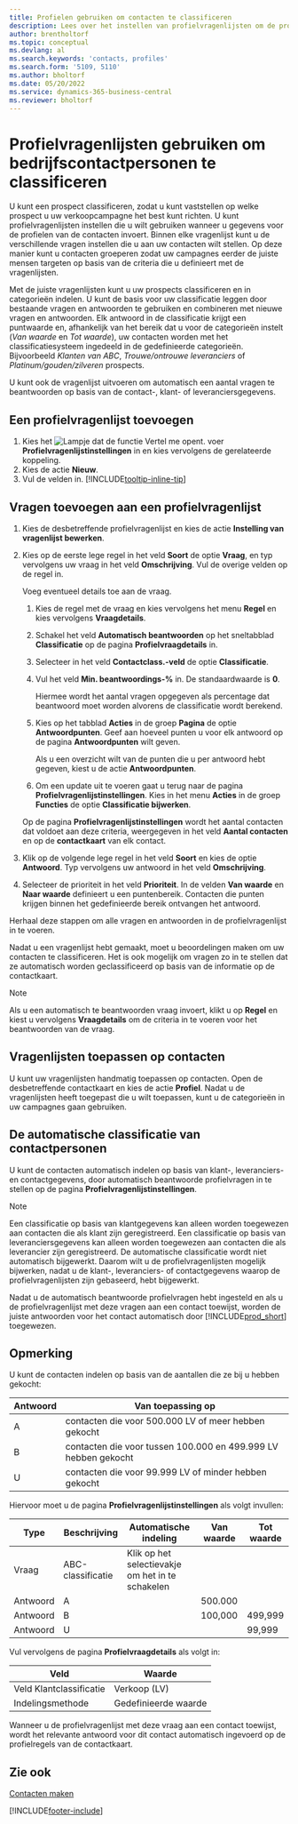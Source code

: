 ```yaml
---
title: Profielen gebruiken om contacten te classificeren
description: Lees over het instellen van profielvragenlijsten om de profielen van uw zakelijke contacten te classificeren.
author: brentholtorf
ms.topic: conceptual
ms.devlang: al
ms.search.keywords: 'contacts, profiles'
ms.search.form: '5109, 5110'
ms.author: bholtorf
ms.date: 05/20/2022
ms.service: dynamics-365-business-central
ms.reviewer: bholtorf
---
```


# Profielvragenlijsten gebruiken om bedrijfscontactpersonen te classificeren

U kunt een prospect classificeren, zodat u kunt vaststellen op welke prospect u uw verkoopcampagne het best kunt richten. U kunt profielvragenlijsten instellen die u wilt gebruiken wanneer u gegevens voor de profielen van de contacten invoert. Binnen elke vragenlijst kunt u de verschillende vragen instellen die u aan uw contacten wilt stellen. Op deze manier kunt u contacten groeperen zodat uw campagnes eerder de juiste mensen targeten op basis van de criteria die u definieert met de vragenlijsten.  

Met de juiste vragenlijsten kunt u uw prospects classificeren en in categorieën indelen. U kunt de basis voor uw classificatie leggen door bestaande vragen en antwoorden te gebruiken en combineren met nieuwe vragen en antwoorden. Elk antwoord in de classificatie krijgt een puntwaarde en, afhankelijk van het bereik dat u voor de categorieën instelt (*Van waarde* en *Tot waarde*), uw contacten worden met het classificatiesysteem ingedeeld in de gedefinieerde categorieën. Bijvoorbeeld *Klanten van ABC*, *Trouwe/ontrouwe leveranciers* of *Platinum/gouden/zilveren* prospects.  

U kunt ook de vragenlijst uitvoeren om automatisch een aantal vragen te beantwoorden op basis van de contact-, klant- of leveranciersgegevens.  

## Een profielvragenlijst toevoegen

1. Kies het ![Lampje dat de functie Vertel me opent.](media/ui-search/search_small.png "Vertel me wat u wilt doen") voer **Profielvragenlijstinstellingen** in en kies vervolgens de gerelateerde koppeling.  
2. Kies de actie **Nieuw**.  
3. Vul de velden in. [!INCLUDE[tooltip-inline-tip](includes/tooltip-inline-tip_md.md)]  

## Vragen toevoegen aan een profielvragenlijst

1. Kies de desbetreffende profielvragenlijst en kies de actie **Instelling van vragenlijst bewerken**.  
2. Kies op de eerste lege regel in het veld **Soort** de optie **Vraag**, en typ vervolgens uw vraag in het veld **Omschrijving**. Vul de overige velden op de regel in.  

    Voeg eventueel details toe aan de vraag.

    1. Kies de regel met de vraag en kies vervolgens het menu **Regel** en kies vervolgens **Vraagdetails**.  

    2. Schakel het veld **Automatisch beantwoorden** op het sneltabblad **Classificatie** op de pagina **Profielvraagdetails** in.  

    3. Selecteer in het veld **Contactclass.-veld** de optie **Classificatie**.  

    4. Vul het veld **Min. beantwoordings-%** in. De standaardwaarde is **0**.  

        Hiermee wordt het aantal vragen opgegeven als percentage dat beantwoord moet worden alvorens de classificatie wordt berekend.

    5. Kies op het tabblad **Acties** in de groep **Pagina** de optie **Antwoordpunten**. Geef aan hoeveel punten u voor elk antwoord op de pagina **Antwoordpunten** wilt geven.

        Als u een overzicht wilt van de punten die u per antwoord hebt gegeven, kiest u de actie **Antwoordpunten**.

    6. Om een update uit te voeren gaat u terug naar de pagina **Profielvragenlijstinstellingen**. Kies in het menu **Acties** in de groep **Functies** de optie **Classificatie bijwerken**.

    Op de pagina **Profielvragenlijstinstellingen** wordt het aantal contacten dat voldoet aan deze criteria, weergegeven in het veld **Aantal contacten** en op de **contactkaart** van elk contact.

3. Klik op de volgende lege regel in het veld **Soort** en kies de optie **Antwoord**. Typ vervolgens uw antwoord in het veld **Omschrijving**.  
4. Selecteer de prioriteit in het veld **Prioriteit**. In de velden **Van waarde** en **Naar waarde** definieert u een puntenbereik. Contacten die punten krijgen binnen het gedefinieerde bereik ontvangen het antwoord.  

Herhaal deze stappen om alle vragen en antwoorden in de profielvragenlijst in te voeren.

Nadat u een vragenlijst hebt gemaakt, moet u beoordelingen maken om uw contacten te classificeren. Het is ook mogelijk om vragen zo in te stellen dat ze automatisch worden geclassificeerd op basis van de informatie op de contactkaart.  

> [!NOTE]
> Als u een automatisch te beantwoorden vraag invoert, klikt u op **Regel** en kiest u vervolgens **Vraagdetails** om de criteria in te voeren voor het beantwoorden van de vraag.

## Vragenlijsten toepassen op contacten

U kunt uw vragenlijsten handmatig toepassen op contacten. Open de desbetreffende contactkaart en kies de actie **Profiel**. Nadat u de vragenlijsten heeft toegepast die u wilt toepassen, kunt u de categorieën in uw campagnes gaan gebruiken.  

## De automatische classificatie van contactpersonen

U kunt de contacten automatisch indelen op basis van klant-, leveranciers- en contactgegevens, door automatisch beantwoorde profielvragen in te stellen op de pagina **Profielvragenlijstinstellingen**.  

> [!NOTE]
> Een classificatie op basis van klantgegevens kan alleen worden toegewezen aan contacten die als klant zijn geregistreerd. Een classificatie op basis van leveranciersgegevens kan alleen worden toegewezen aan contacten die als leverancier zijn geregistreerd. De automatische classificatie wordt niet automatisch bijgewerkt. Daarom wilt u de profielvragenlijsten mogelijk bijwerken, nadat u de klant-, leveranciers- of contactgegevens waarop de profielvragenlijsten zijn gebaseerd, hebt bijgewerkt.  

Nadat u de automatisch beantwoorde profielvragen hebt ingesteld en als u de profielvragenlijst met deze vragen aan een contact toewijst, worden de juiste antwoorden voor het contact automatisch door [!INCLUDE[prod_short](includes/prod_short.md)] toegewezen.  

## Opmerking

U kunt de contacten indelen op basis van de aantallen die ze bij u hebben gekocht:

|Antwoord|Van toepassing op|
|--- |--- |
|A|contacten die voor 500.000 LV of meer hebben gekocht|
|B|contacten die voor tussen 100.000 en 499.999 LV hebben gekocht|
|U|contacten die voor 99.999 LV of minder hebben gekocht|

Hiervoor moet u de pagina **Profielvragenlijstinstellingen** als volgt invullen:

| Type     | Beschrijving        | Automatische indeling     | Van waarde | Tot waarde |
|----------|--------------------|------------------------------|------------|----------|
| Vraag | ABC-classificatie | Klik op het selectievakje om het in te schakelen |            |          |
| Antwoord   | A                  |                              | 500.000    |          |
| Antwoord   | B                  |                              | 100,000    | 499,999  |
| Antwoord   | U                  |                              |            | 99,999   |

Vul vervolgens de pagina **Profielvraagdetails** als volgt in:

| Veld                         | Waarde         |
|-------------------------------|---------------|
| Veld Klantclassificatie | Verkoop (LV)   |
| Indelingsmethode         | Gedefinieerde waarde |

Wanneer u de profielvragenlijst met deze vraag aan een contact toewijst, wordt het relevante antwoord voor dit contact automatisch ingevoerd op de profielregels van de contactkaart.

## Zie ook

[Contacten maken](marketing-create-contact-companies.md)  


[!INCLUDE[footer-include](includes/footer-banner.md)]